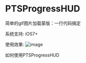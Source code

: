 # PTSProgressHUD

简单的gif图片加载蒙版：一行代码搞定

系统支持: iOS7+

使用效果:
![image](https://github.com/vjieshao/PTSProgressHUD/blob/master/pts.gif ) 

<a id="如何使用PTSProgressHUD"></a>如何使用PTSProgressHUD
